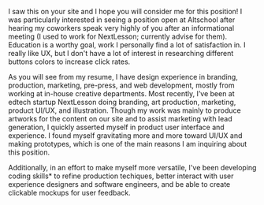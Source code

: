 



I saw this on your site and I hope you will consider me for this position! I was particularly interested in seeing a position open at Altschool after hearing my coworkers speak very highly of you after an informational meeting (I used to work for NextLesson; currently advise for them). Education is a worthy goal, work I personally find a lot of satisfaction in. I really like UX, but I don't have a lot of interest in researching different buttons colors to increase click rates.

As you will see from my resume, I have design experience in branding, production, marketing, pre-press, and web development, mostly from working at in-house creative departments. Most recently, I’ve been at edtech startup NextLesson doing branding, art production, marketing, product UI/UX, and illustration. Though my work was mainly to produce artworks for the content on our site and to assist marketing with lead generation, I quickly asserted myself in product user interface and experience. I found myself gravitating more and more toward UI/UX and making prototypes, which is one of the main reasons I am inquiring about this position.

Additionally, in an effort to make myself more versatile, I've been developing coding skills<span class='tooltip' title='HTML, CSS, JS/JQ, some PHP'>*</span> to refine production techiques, better interact with user experience designers and software engineers, and be able to create clickable mockups for user feedback.

<!--
#Sr. Product Designer
##AltSchool

San Francisco, CA

AltSchool’s mission is to enable all children to reach their full potential. We are a public benefit corporation and a Certified B Corporation, bringing together a unique partnership of educators, engineers and researchers to create a proprietary learning platform guided by the most comprehensive body of current educational research. AltSchool’s platform is designed to empower schools everywhere to offer personalized, whole-child learning for each student, and to enable teachers to truly understand each child—both deep and wide—so they can develop and deliver a personalized curriculum that helps each child thrive.

Headquartered in San Francisco, AltSchool currently operates a network of eight schools in California and New York, which serve as learning labs for ongoing research and development. Starting fall 2017, that network of schools will expand to include the first cohort of pilot partner schools using the AltSchool platform of products and services. We are backed by many key investors including Founders Fund, Andreessen Horowitz, Mark Zuckerberg & Priscilla Chan’s donor-advised fund at the Silicon Valley Community Foundation, who are committed to help achieve the goal of making the best education, the most accessible.

The Product, Engineering, and Design (PED) team is made up of a group of talented individuals working to craft a 21st century operating system to power the AltSchool personalized learning model. Our suite of software applications and hardware tools must serve four distinct user groups - students, teachers, parents, and the AltSchool Operations team - yet work together as a seamlessly integrated whole. The unique challenges that we face in this endeavor create opportunities to flex your creative and analytical skills on a variety of different products, such as our student activity playlist, teacher workflow dashboard, parent app. A user-driven approach guides our product design strategies, so we encourage members of PED to interact closely with our user-groups in a variety of ways, including regular classroom visits and our PED-Educator Buddy Program.

###We need a Sr. Product Designer

Do you want to transform the way students learn? Do you want to practice human-centered design by working directly with teachers, students, and parents? At AltSchool, we believe that great design brings people together. We are looking for a passionate person who shares this vision and is ready to join our band of designers as we shape the story of AltSchool.

###About You

* You design beautiful things and advance natural behaviors
* You proactively lead projects and do whatever it takes to make it work
* You love collaborating
* You’ll work with researchers, product managers and engineers to establish user needs, incorporate business requirements, find technical limitations, and create amazing products
* You’ll spend time with teachers, students, and parents to make sure everything we do is human-centered
* You’ll create innovative new web and mobile experiences while helping refine our core suite of educational products
* You’ll produce sketches, flows, mockups, and prototypes to test concepts and make them real
* You’ll work with other designers to improve our processes and shape our culture here at AltSchool

###Qualifications

* 5+ years of relevant experience and a strong portfolio of work
* A strong foundation in graphic and information design, color and typography
* A deep knowledge of HTML5, CSS3 and it’s limitations
* Expert knowledge of Sketch, Adobe CC and other design tools
* Experience with prototyping and/or motion tools like Invision or Framer

###Bonus if you have one or more of the following...

* Experience in education
* Experience developing for the web: HTML5, CSS3, JS, etc
* Experience in print design and production
* Experience in brand development and communications
* Experience crafting multi-media campaigns across print, web and other digital media
* Experience planning and producing photo or video shoots
* Experience designing for hardware interaction
* Experience in environmental design or architecture

###Compensation and Benefits

* Competitive compensation commensurate with experience
* Health, dental, and vision benefits
* Monthly fitness stipend
* Free lunch and snacks
* AltSchool tuition assistance

Apply Now

To be considered for this role, you must submit an online application. Please submit a cover letter that explains why you would be a great fit for this role along with your resume. We'd also like to review your portfolio, especially any projects that you’re particularly proud of.

========================

Special School and Contractors Requirements

All AltSchool - California employees must undergo criminal background checks and TB testing as mandated by California state law prior to their start dates at AltSchool.  By submitting an application, you acknowledge that your employment with AltSchool would be conditioned on satisfactory background check and completion of the TB testing.

Work Authorization

Please be aware that while AltSchool is able to facilitate transfers for certain types of work visas, we are generally unable to offer original visa sponsorship.

altschool-sr-product-designer
http://bit.ly/2vc1jAX -->